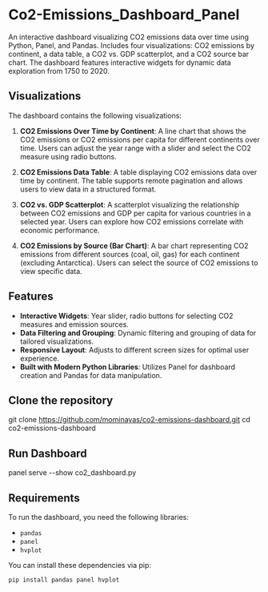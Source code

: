 # Co2-Emissions_Dashboard_Panel
An interactive dashboard visualizing CO2 emissions data over time using Python, Panel, and Pandas. Includes four visualizations: CO2 emissions by continent, a data table, a CO2 vs. GDP scatterplot, and a CO2 source bar chart. The dashboard features interactive widgets for dynamic data exploration from 1750 to 2020.

## Visualizations

The dashboard contains the following visualizations:

1. **CO2 Emissions Over Time by Continent**: A line chart that shows the CO2 emissions or CO2 emissions per capita for different continents over time. Users can adjust the year range with a slider and select the CO2 measure using radio buttons.

2. **CO2 Emissions Data Table**: A table displaying CO2 emissions data over time by continent. The table supports remote pagination and allows users to view data in a structured format.

3. **CO2 vs. GDP Scatterplot**: A scatterplot visualizing the relationship between CO2 emissions and GDP per capita for various countries in a selected year. Users can explore how CO2 emissions correlate with economic performance.

4. **CO2 Emissions by Source (Bar Chart)**: A bar chart representing CO2 emissions from different sources (coal, oil, gas) for each continent (excluding Antarctica). Users can select the source of CO2 emissions to view specific data.

## Features

- **Interactive Widgets**: Year slider, radio buttons for selecting CO2 measures and emission sources.
- **Data Filtering and Grouping**: Dynamic filtering and grouping of data for tailored visualizations.
- **Responsive Layout**: Adjusts to different screen sizes for optimal user experience.
- **Built with Modern Python Libraries**: Utilizes Panel for dashboard creation and Pandas for data manipulation.

## Clone the repository
git clone https://github.com/mominayas/co2-emissions-dashboard.git
cd co2-emissions-dashboard

## Run Dashboard
panel serve --show co2_dashboard.py

## Requirements

To run the dashboard, you need the following libraries:

- `pandas`
- `panel`
- `hvplot`

You can install these dependencies via pip:

```bash
pip install pandas panel hvplot


